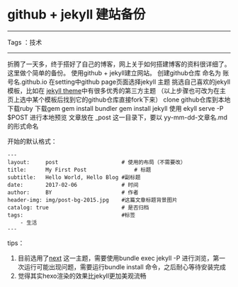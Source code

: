 ﻿# github + jekyll 建站备份
---

Tags ：技术

---

折腾了一天多，终于搭好了自己的博客，网上关于如何搭建博客的资料很详细了。这里做个简单的备份。
使用github + jekyll建立网站。
创建github仓库 命名为 账号名.github.io
在setting中github page页面选择jekyll 主题
挑选自己喜欢的jekyll模板，比如在 [jekyll theme](http://jekyllthemes.org/)中有很多优秀的第三方主题
（以上步骤也可改为在主页上选中某个模板后找到它的github仓库直接fork下来）
clone github仓库到本地
下载ruby
下载gem
gem install bundler
gem install jekyll
使用 ekyll serve -P $POST 进行本地预览
文章放在 _post 这一目录下，要以 yy-mm-dd-文章名.md的形式命名

开始的默认格式：

    ---
    layout:     post                    # 使用的布局（不需要改）
    title:      My First Post               # 标题 
    subtitle:   Hello World, Hello Blog #副标题
    date:       2017-02-06              # 时间
    author:     BY                      # 作者
    header-img: img/post-bg-2015.jpg    #这篇文章标题背景图片
    catalog: true                       # 是否归档
    tags:                               #标签
        - 生活
    ---


tips：
1. 目前选用了[next](https://github.com/Simpleyyt/jekyll-theme-next) 这一主题，需要使用bundle exec jekyll -P 进行浏览，第一次运行可能出现问题，需要运行bundle install 命令，之后耐心等待安装完成
2. 觉得其实hexo渲染的效果比jekyll更加美观流畅



